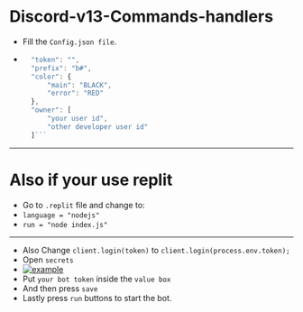# Discord-v13-Commands-handlers

- Fill the `Config.json file`.
- ```js
    "token": "",
    "prefix": "b#",
    "color": {
        "main": "BLACK",
        "error": "RED"
    },
    "owner": [
        "your user id",
        "other developer user id"
    ]```

---

# Also if your use replit
- Go to `.replit` file and change to:
- `language = "nodejs"`
- `run = "node index.js"`
---
- Also Change `client.login(token)` to `client.login(process.env.token);`
- Open `secrets`
- [![example](https://cdn.discordapp.com/attachments/853617109560328192/922205086665572402/unknown.jpg)](https://cdn.discordapp.com/attachments/853617109560328192/922205086665572402/unknown.jpg)
- Put `your bot token` inside the `value box`
- And then press `save`
- Lastly press `run` buttons to start the bot.

